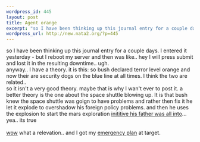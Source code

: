 ```yaml
--- 
wordpress_id: 445
layout: post
title: Agent orange
excerpt: "so I have been thinking up this journal entry for a couple days. I entered it yesterday - but I reboot my server and then was like.. hey I will press submit and lost it in the resulting downtime.. ugh.anyway.. I have a theory. it is this: so bush declared terror level orange and now their are security dogs on the blue line at all times. I think the two are related.. so it isn't a very ..."
wordpress_url: http://new.nata2.org/?p=445
---
```

so I have been thinking up this journal entry for a couple days. I entered it yesterday - but I reboot my server and then was like.. hey I will press submit and lost it in the resulting downtime.. ugh.<br/>anyway.. I have a theory. it is this: so bush declared terror level orange and now their are security dogs on the blue line at all times. I think the two are related.. <br/>so it isn't a very good theory. maybe that is why I wan't ever to post it. a better theory is the one about the space shuttle blowing up. It is that bush knew the space shuttle was goign to have problems and rather then fix it he let it explode to overshadow his foreign policy problems. and then he uses the explosion to start the mars exploration <a href="http://www.lunaranomalies.com/prometheus.htm">inititive his father was all into</a>... yea.. its true<br/><br/><a href="http://www.washingtonpost.com/wp-dyn/articles/A56248-2003Feb11.html">wow</a> what a relevation.. and I got my <a href="http://www.usatoday.com/usatonline/20030211/4854954s.htm">emergency plan</a> at target.
